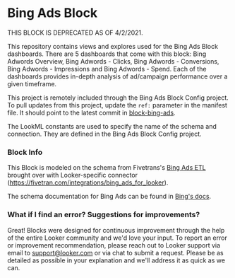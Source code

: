 # Bing Ads Block

THIS BLOCK IS DEPRECATED AS OF 4/2/2021.

This repository contains views and explores used for the Bing Ads Block dashboards. There are 5 dashboards that come with this block: Bing Adwords Overview, Bing Adwords - Clicks, Bing Adwords - Conversions, Bing Adwords - Impressions and Bing Adwords - Spend. Each of the dashboards provides in-depth analysis of ad/campaign performance over a given timeframe.

This project is remotely included through the Bing Ads Block Config project.
To pull updates from this project, update the `ref:` parameter in the manifest file. It should point to the latest commit in [block-bing-ads](https://github.com/looker/block-bing-ads/commits/master).

The LookML constants are used to specify the name of the schema and connection. They are defined in the Bing Ads Block Config project.

### Block Info

This Block is modeled on the schema from Fivetrans's [Bing Ads ETL](https://fivetran.com/directory/bing-ads) brought over with Looker-specific connector (https://fivetran.com/integrations/bing_ads_for_looker).

The schema documentation for Bing Ads can be found in [Bing's docs](https://docs.microsoft.com/en-us/advertising/guides/reference?view=bingads-13).

### What if I find an error? Suggestions for improvements?

Great! Blocks were designed for continuous improvement through the help of the entire Looker community and we'd love your input. To report an error or improvement recommendation, please reach out to Looker support via email to support@looker.com or via chat to submit a request. Please be as detailed as possible in your explanation and we'll address it as quick as we can.

